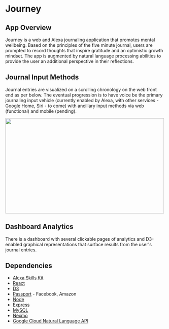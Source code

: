 # Journey

## App Overview

Journey is a web and Alexa journaling application that promotes mental wellbeing. Based on the principles of the five minute journal, users are prompted to record thoughts that inspire gratitude and an optimistic growth mindset. The app is augmented by natural language processing abilities to provide the user an additional perspective in their reflections.

## Journal Input Methods

Journal entries are visualized on a scrolling chronology on the web front end as per below. The eventual progression is to have voice be the primary journaling input vehicle (currently enabled by Alexa, with other services - Google Home, Siri - to come) with ancillary input methods via web (functional) and mobile (pending).

<!-- ![journal page](https://github.com/simeonlee/journey/blob/master/images/app/journal-page.png "Journey journal page") -->

<img src=https://github.com/simeonlee/journey/blob/master/images/app/journal-page.png width=500 height=300 />

## Dashboard Analytics

There is a dashboard with several clickable pages of analytics and D3-enabled graphical representations that surface results from the user's journal entries.

## Dependencies

+ [Alexa Skills Kit](https://developer.amazon.com/alexa-skills-kit)
+ [React](https://facebook.github.io/react)
+ [D3](https://d3js.org)
+ [Passport](https://nodejs.org) - Facebook, Amazon
+ [Node](https://nodejs.org)
+ [Express](https://nodejs.org)
+ [MySQL](https://www.mysql.com)
+ [Nexmo](https://www.nexmo.com)
+ [Google Cloud Natural Language API](https://cloud.google.com/natural-language)